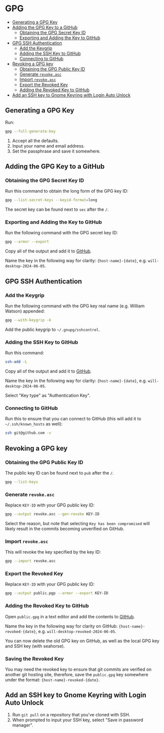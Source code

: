 # GPG

<!--toc:start-->

- [Generating a GPG Key](#generating-a-gpg-key)
- [Adding the GPG Key to a GitHub](#adding-the-gpg-key-to-a-github)
  - [Obtaining the GPG Secret Key ID](#obtaining-the-gpg-secret-key-id)
  - [Exporting and Adding the Key to GitHub](#exporting-and-adding-the-key-to-github)
- [GPG SSH Authentication](#gpg-ssh-authentication)
  - [Add the Keygrip](#add-the-keygrip)
  - [Adding the SSH Key to GitHub](#adding-the-ssh-key-to-github)
  - [Connecting to GitHub](#connecting-to-github)
- [Revoking a GPG key](#revoking-a-gpg-key)
  - [Obtaining the GPG Public Key ID](#obtaining-the-gpg-public-key-id)
  - [Generate `revoke.asc`](#generate-revokeasc)
  - [Import `revoke.asc`](#import-revokeasc)
  - [Export the Revoked Key](#export-the-revoked-key)
  - [Adding the Revoked Key to GitHub](#adding-the-revoked-key-to-github)
- [Add an SSH key to Gnome Keyring with Login Auto Unlock](#add-an-ssh-key-to-gnome-keyring-with-login-auto-unlock)
<!--toc:end-->

## Generating a GPG Key

Run:

```bash
gpg --full-generate-key
```

1. Accept all the defaults.
2. Input your name and email address.
3. Set the passphrase and save it somewhere.

## Adding the GPG Key to a GitHub

### Obtaining the GPG Secret Key ID

Run this command to obtain the long form of the GPG key ID:

```bash
gpg --list-secret-keys --keyid-format=long
```

The secret key can be found next to `sec` after the `/`.

### Exporting and Adding the Key to GitHub

Run the following command with the GPG secret key ID:

```bash
gpg --armor --export
```

Copy all of the output and add it to [GitHub](https://github.com/settings/gpg/new).

Name the key in the following way for clarity: `{host-name}-{date}`, e.g. `will-desktop-2024-06-05`.

## GPG SSH Authentication

### Add the Keygrip

Run the following command with the GPG key real name (e.g. William Watson) appended:

```bash
gpg --with-keygrip -k
```

Add the public keygrip to `~/.gnupg/sshcontrol`.

### Adding the SSH Key to GitHub

Run this command:

```bash
ssh-add -L
```

Copy all of the output and add it to [GitHub](https://github.com/settings/ssh/new).

Name the key in the following way for clarity: `{host-name}-{date}`, e.g. `will-desktop-2024-06-05`.

Select "Key type" as "Authentication Key".

### Connecting to GitHub

Run this to ensure that you can connect to GitHub (this will add it to `~/.ssh/known_hosts` as well):

```bash
ssh git@github.com -v
```

## Revoking a GPG key

### Obtaining the GPG Public Key ID

The public key ID can be found next to `pub` after the `/`.

```bash
gpg --list-keys
```

### Generate `revoke.asc`

Replace `KEY-ID` with your GPG public key ID:

```bash
gpg --output revoke.asc --gen-revoke KEY-ID
```

Select the reason, but note that selecting `Key has been compromised` will likely result in the commits becoming unverified on GitHub.

### Import `revoke.asc`

This will revoke the key specified by the key ID:

```bash
gpg --import revoke.asc
```

### Export the Revoked Key

Replace `KEY-ID` with your GPG public key ID:

```bash
gpg --output public.pgp --armor --export KEY-ID
```

### Adding the Revoked Key to GitHub

Open `public.gpg` in a text editor and add the contents to [GitHub](https://github.com/settings/gpg/new).

Name the key in the following way for clarity on GitHub: `{host-name}-revoked-{date}`, e.g. `will-desktop-revoked-2024-06-05`.

You can now delete the old GPG key on GitHub, as well as the local GPG key and SSH key (with seahorse).

### Saving the Revoked Key

You may need the revoked key to ensure that git commits are verified on another git hosting site, therefore, save the `public.gpg` key somewhere under the format: `{host-name}-revoked-{date}`.

## Add an SSH key to Gnome Keyring with Login Auto Unlock

1. Run `git pull` on a repository that you've cloned with SSH.
2. When prompted to input your SSH key, select "Save in password manager".
